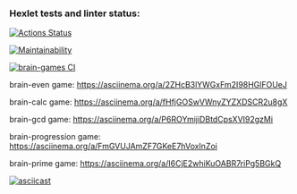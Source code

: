 ### Hexlet tests and linter status:
[![Actions Status](https://github.com/utkonoser/python-project-lvl1/workflows/hexlet-check/badge.svg)](https://github.com/utkonoser/python-project-lvl1/actions)

[![Maintainability](https://api.codeclimate.com/v1/badges/a99a88d28ad37a79dbf6/maintainability)](https://codeclimate.com/github/codeclimate/codeclimate/maintainability)

[![brain-games CI](https://github.com/utkonoser/python-project-lvl1/actions/workflows/brain-games.yml/badge.svg)](https://github.com/utkonoser/python-project-lvl1/actions/workflows/brain-games.yml)



brain-even game: https://asciinema.org/a/2ZHcB3lYWGxFm2I98HGlFOUeJ

brain-calc game: https://asciinema.org/a/fHfjGOSwVWnyZYZXDSCR2u8gX

brain-gcd game: https://asciinema.org/a/P6ROYmijiDBtdCpsXVI92gzMi

brain-progression game: https://asciinema.org/a/FmGVUJAmZF7GKeE7hVoxInZoi

brain-prime game: https://asciinema.org/a/I6CjE2whiKuOABR7riPg5BGkQ

[![asciicast](https://asciinema.org/a/2ZHcB3lYWGxFm2I98HGlFOUeJ.svg)](https://asciinema.org/a/2ZHcB3lYWGxFm2I98HGlFOUeJ)

<script id="asciicast-2ZHcB3lYWGxFm2I98HGlFOUeJ" src="https://asciinema.org/a/2ZHcB3lYWGxFm2I98HGlFOUeJ.js" async></script>
